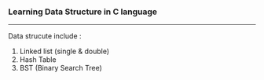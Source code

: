 ### Learning Data Structure in C language
-----------------------------------------
Data strucute include :
1. Linked list (single & double)
2. Hash Table
3. BST (Binary Search Tree)